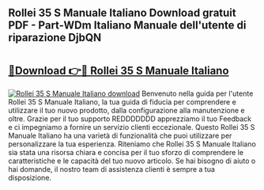 ## Rollei 35 S Manuale Italiano Download gratuit PDF - Part-WDm Italiano Manuale dell'utente di riparazione DjbQN

# <h2><a href="http://dfb56j5.blite.top/?on=Rollei+35+S+Manuale+Italiano">🔗Download 👉🔴 Rollei 35 S Manuale Italiano</a></h2>

[![Rollei 35 S Manuale Italiano download](https://i.imgur.com/lujVjoI.png)](http://dfb56j5.blite.top/?on=Rollei+35+S+Manuale+Italiano)
Benvenuto nella guida per l'utente Rollei 35 S Manuale Italiano, la tua guida di fiducia per comprendere e utilizzare il tuo nuovo prodotto, dalla configurazione alla manutenzione e oltre. Grazie per il tuo supporto REDDDDDDD apprezziamo il tuo Feedback e ci impegniamo a fornire un servizio clienti eccezionale. Questo Rollei 35 S Manuale Italiano ha una varietà di funzionalità che puoi utilizzare per personalizzare la tua esperienza. Riteniamo che Rollei 35 S Manuale Italiano sia stata una risorsa chiara e concisa per il tuo sforzo di comprendere le caratteristiche e le capacità del tuo nuovo articolo. Se hai bisogno di aiuto o hai domande, il nostro team di assistenza clienti è sempre a tua disposizione.
